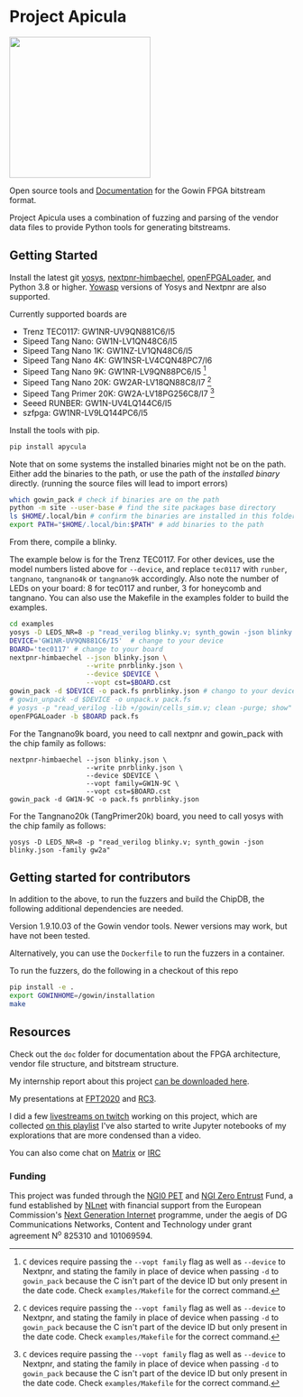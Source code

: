 # Project Apicula

<img src="apicula.svg" width="250" />

Open source tools and [Documentation](https://github.com/YosysHQ/apicula/wiki) for the Gowin FPGA bitstream format.

Project Apicula uses a combination of fuzzing and parsing of the vendor data files to provide Python tools for generating bitstreams.

## Getting Started

Install the latest git [yosys](https://github.com/yosyshq/yosys#setup), [nextpnr-himbaechel](https://github.com/YosysHQ/nextpnr#gowin), [openFPGALoader](https://github.com/trabucayre/openFPGALoader), and Python 3.8 or higher. [Yowasp](http://yowasp.org/) versions of Yosys and Nextpnr are also supported.

Currently supported boards are
 * Trenz TEC0117: GW1NR-UV9QN881C6/I5
 * Sipeed Tang Nano: GW1N-LV1QN48C6/I5
 * Sipeed Tang Nano 1K: GW1NZ-LV1QN48C6/I5
 * Sipeed Tang Nano 4K: GW1NSR-LV4CQN48PC7/I6
 * Sipeed Tang Nano 9K: GW1NR-LV9QN88PC6/I5 [^1]
 * Sipeed Tang Nano 20K: GW2AR-LV18QN88C8/I7 [^1]
 * Sipeed Tang Primer 20K: GW2A-LV18PG256C8/I7 [^1]
 * Seeed RUNBER: GW1N-UV4LQ144C6/I5
 * szfpga: GW1NR-LV9LQ144PC6/I5

[^1]: `C` devices require passing the `--vopt family` flag as well as `--device` to Nextpnr, and stating the family in place of device when passing `-d` to `gowin_pack` because the C isn't part of the device ID but only present in the date code. Check `examples/Makefile` for the correct command.

Install the tools with pip.

```bash
pip install apycula
```

Note that on some systems the installed binaries might not be on the path. Either add the binaries to the path, or use the path of the _installed binary_ directly. (running the source files will lead to import errors)

```bash
which gowin_pack # check if binaries are on the path
python -m site --user-base # find the site packages base directory
ls $HOME/.local/bin # confirm the binaries are installed in this folder
export PATH="$HOME/.local/bin:$PATH" # add binaries to the path
```

From there, compile a blinky.

The example below is for the Trenz TEC0117. For other devices, use the model numbers listed above for `--device`, and replace `tec0117` with `runber`, `tangnano`, `tangnano4k` or `tangnano9k` accordingly. Also note the number of LEDs on your board: 8 for tec0117 and runber, 3 for honeycomb and tangnano. 
You can also use the Makefile in the examples folder to build the examples.

```bash
cd examples
yosys -D LEDS_NR=8 -p "read_verilog blinky.v; synth_gowin -json blinky.json"
DEVICE='GW1NR-UV9QN881C6/I5'  # change to your device
BOARD='tec0117' # change to your board
nextpnr-himbaechel --json blinky.json \
                   --write pnrblinky.json \
                   --device $DEVICE \
                   --vopt cst=$BOARD.cst
gowin_pack -d $DEVICE -o pack.fs pnrblinky.json # chango to your device
# gowin_unpack -d $DEVICE -o unpack.v pack.fs
# yosys -p "read_verilog -lib +/gowin/cells_sim.v; clean -purge; show" unpack.v
openFPGALoader -b $BOARD pack.fs
```

For the Tangnano9k board, you need to call nextpnr and gowin_pack with the chip family as follows:
```
nextpnr-himbaechel --json blinky.json \
                   --write pnrblinky.json \
                   --device $DEVICE \
                   --vopt family=GW1N-9C \
                   --vopt cst=$BOARD.cst
gowin_pack -d GW1N-9C -o pack.fs pnrblinky.json
```

For the Tangnano20k (TangPrimer20k) board, you need to call yosys with the chip family as follows:
```
yosys -D LEDS_NR=8 -p "read_verilog blinky.v; synth_gowin -json blinky.json -family gw2a"
```

## Getting started for contributors

In addition to the above, to run the fuzzers and build the ChipDB, the following additional dependencies are needed.

Version 1.9.10.03 of the Gowin vendor tools. Newer versions may work, but have not been tested.

Alternatively, you can use the `Dockerfile` to run the fuzzers in a container.

To run the fuzzers, do the following in a checkout of this repo

```bash
pip install -e .
export GOWINHOME=/gowin/installation
make
```

## Resources

Check out the `doc` folder for documentation about the FPGA architecture, vendor file structure, and bitstream structure.

My internship report about this project [can be downloaded here](https://github.com/pepijndevos/internshipreport).

My presentations at [FPT2020](https://www.youtube.com/watch?v=kyQLtBh6h0U) and [RC3](https://media.ccc.de/v/rc3-739325-how_to_fuzz_an_fpga_my_experience_documenting_gowin_fpgas).

I did a few [livestreams on twitch](https://www.twitch.tv/pepijnthefox) working on this project, which are collected [on this playlist](https://www.youtube.com/playlist?list=PLIYslVBAlKZad3tjr5Y4gqBV3QKQ5_tPw) I've also started to write Jupyter notebooks of my explorations that are more condensed than a video.

You can also come chat on [Matrix](https://matrix.to/#/#apicula:matrix.org) or [IRC](https://web.libera.chat/#yosys-apicula)

### Funding

This project was funded through the <a href="https://nlnet.nl/PET">NGI0 PET</a> and [NGI Zero Entrust](https://nlnet.nl/entrust) Fund, a fund established by <a href="https://nlnet.nl">NLnet</a> with financial support from the European Commission's <a href="https://ngi.eu">Next Generation Internet</a> programme, under the aegis of DG Communications Networks, Content and Technology under grant agreement N<sup>o</sup> 825310 and 101069594.

